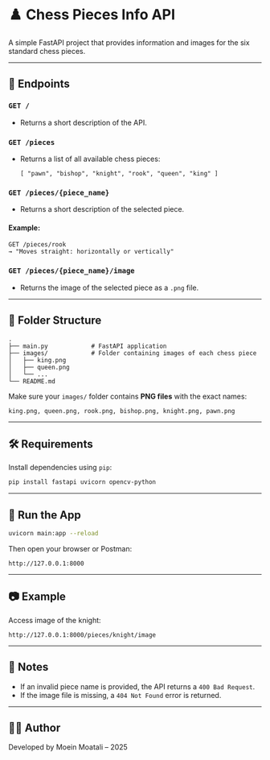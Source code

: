 # ♟️ Chess Pieces Info API

A simple FastAPI project that provides information and images for the six standard chess pieces.

---

## 🚀 Endpoints

### `GET /`
- Returns a short description of the API.

### `GET /pieces`
- Returns a list of all available chess pieces:
  ```
  [ "pawn", "bishop", "knight", "rook", "queen", "king" ]
  ```

### `GET /pieces/{piece_name}`
- Returns a short description of the selected piece.

#### Example:
```
GET /pieces/rook
→ "Moves straight: horizontally or vertically"
```

### `GET /pieces/{piece_name}/image`
- Returns the image of the selected piece as a `.png` file.

---

## 📁 Folder Structure

```
.
├── main.py            # FastAPI application
├── images/            # Folder containing images of each chess piece
│   ├── king.png
│   ├── queen.png
│   └── ...
└── README.md
```

Make sure your `images/` folder contains **PNG files** with the exact names:
```
king.png, queen.png, rook.png, bishop.png, knight.png, pawn.png
```

---

## 🛠️ Requirements

Install dependencies using `pip`:

```bash
pip install fastapi uvicorn opencv-python
```

---

## 🧪 Run the App

```bash
uvicorn main:app --reload
```

Then open your browser or Postman:
```
http://127.0.0.1:8000
```

---

## 📷 Example

Access image of the knight:
```
http://127.0.0.1:8000/pieces/knight/image
```

---

## 📌 Notes

- If an invalid piece name is provided, the API returns a `400 Bad Request`.
- If the image file is missing, a `404 Not Found` error is returned.

---

## 👨‍💻 Author

Developed by Moein Moatali – 2025